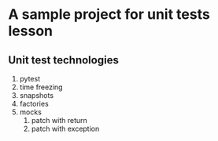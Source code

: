 # A sample project for unit tests lesson

## Unit test technologies

1. pytest
2. time freezing
3. snapshots
4. factories
5. mocks
    1. patch with return
    2. patch with exception
